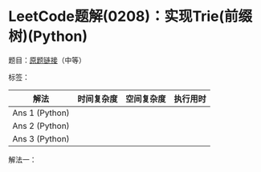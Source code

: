 # LeetCode题解(0208)：实现Trie(前缀树)(Python)

题目：[原题链接](https://leetcode-cn.com/problems/implement-trie-prefix-tree/)（中等）

标签：

| 解法           | 时间复杂度 | 空间复杂度 | 执行用时 |
| -------------- | ---------- | ---------- | -------- |
| Ans 1 (Python) |            |            |          |
| Ans 2 (Python) |            |            |          |
| Ans 3 (Python) |            |            |          |

解法一：

